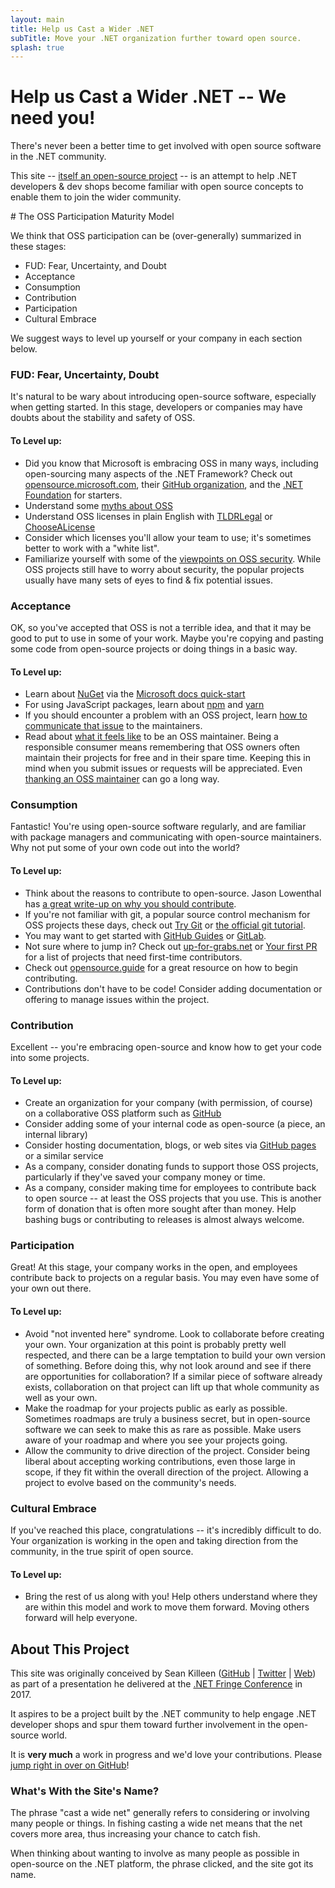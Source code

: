 ```yaml
---
layout: main
title: Help us Cast a Wider .NET
subTitle: Move your .NET organization further toward open source.
splash: true
---
```


# Help us Cast a Wider .NET -- We need you!
There's never been a better time to get involved with open source software in the .NET community.

This site -- [itself an open-source project](https://github.com/AWiderDotNET/AWiderDotNet.github.io) -- is an attempt to help .NET developers &amp; dev shops become familiar with open source concepts to enable them to join the wider community. 

<section id="themodel" markdown="1">
# The OSS Participation Maturity Model 

We think that OSS participation can be (over-generally) summarized in these stages:

* FUD: Fear, Uncertainty, and Doubt
* Acceptance
* Consumption
* Contribution
* Participation
* Cultural Embrace

We suggest ways to level up yourself or your company in each section below.

### FUD: Fear, Uncertainty, Doubt
It's natural to be wary about introducing open-source software, especially when getting started. In this stage, developers or companies may have doubts about the stability and safety of OSS.

#### To Level up: 

* Did you know that Microsoft is embracing OSS in many ways, including open-sourcing many aspects of the .NET Framework? Check out [opensource.microsoft.com](http://opensource.microsoft.com), their [GitHub organization](http://github.com/microsoft), and the [.NET Foundation](https://dotnetfoundation.org/) for starters. 
* Understand some [myths about OSS](https://www.whitesourcesoftware.com/whitesource-blog/top-10-open-source-myths-busted/)
* Understand OSS licenses in plain English with [TLDRLegal](https://tldrlegal.com/) or [ChooseALicense](https://choosealicense.com/)
* Consider which licenses you'll allow your team to use; it's sometimes better to work with a "white list". 
* Familiarize yourself with some of the [viewpoints on OSS security](https://en.wikipedia.org/wiki/Open-source_software_security). While OSS projects still have to worry about security, the popular projects usually have many sets of eyes to find &amp; fix potential issues.

### Acceptance
OK, so you've accepted that OSS is not a terrible idea, and that it may be good to put to use in some of your work. Maybe you're copying and pasting some code from open-source projects or doing things in a basic way. 

#### To Level up: 

* Learn about [NuGet](http://nuget.org) via the [Microsoft docs quick-start](https://docs.microsoft.com/en-us/nuget/quickstart/use-a-package)
* For using JavaScript packages, learn about [npm](https://docs.npmjs.com/) and [yarn](https://yarnpkg.com/en/docs/getting-started)
* If you should encounter a problem with an OSS project, learn [how to communicate that issue](https://opensource.guide/how-to-contribute/#opening-an-issue) to the maintainers.
* Read about [what it feels like](https://nolanlawson.com/2017/03/05/what-it-feels-like-to-be-an-open-source-maintainer/) to be an OSS maintainer. Being a responsible consumer means remembering that OSS owners often maintain their projects for free and in their spare time. Keeping this in mind when you submit issues or requests will be appreciated. Even [thanking an OSS maintainer](http://loamstudios.com/founders-journey/thank-an-oss-maintainer.html) can go a long way.

### Consumption
Fantastic! You're using open-source software regularly, and are familiar with package managers and communicating with open-source maintainers. Why not put some of your own code out into the world?

#### To Level up: 

* Think about the reasons to contribute to open-source. Jason Lowenthal has [a great write-up on why you should contribute](https://simpleprogrammer.com/2016/03/14/why-contribute-to-open-source/).
* If you're not familiar with git, a popular source control mechanism for OSS projects these days, check out [Try Git](https://try.github.io) or [the official git tutorial](https://git-scm.com/docs/gittutorial).
* You may want to get started with [GitHub Guides](https://guides.github.com/) or [GitLab](https://docs.gitlab.com/ce/README.html).
* Not sure where to jump in? Check out [up-for-grabs.net](http://up-for-grabs.net/) or [Your first PR](https://yourfirstpr.github.io/) for a list of projects that need first-time contributors.
* Check out [opensource.guide](https://opensource.guide/how-to-contribute/#how-to-submit-a-contribution) for a great resource on how to begin contributing.
* Contributions don't have to be code! Consider adding documentation or offering to manage issues within the project.

### Contribution 
Excellent -- you're embracing open-source and know how to get your code into some projects. 

#### To Level up: 

* Create an organization for your company (with permission, of course) on a collaborative OSS platform such as [GitHub](http://github.com)
* Consider adding some of your internal code as open-source (a piece, an internal library)
* Consider hosting documentation, blogs, or web sites via [GitHub pages](http://pages.github.com) or a similar service
* As a company, consider donating funds to support those OSS projects, particularly if they've saved your company money or time.
* As a company, consider making time for employees to contribute back to open source -- at least the OSS projects that you use. This is another form of donation that is often more sought after than money. Help bashing bugs or contributing to releases is almost always welcome.

### Participation
Great! At this stage, your company works in the open, and employees contribute back to projects on a regular basis. You may even have some of your own out there.

#### To Level up: 

* Avoid "not invented here" syndrome. Look to collaborate before creating your own. Your organization at this point is probably pretty well respected, and there can be a large temptation to build your own version of something. Before doing this, why not look around and see if there are opportunities for collaboration? If a similar piece of software already exists, collaboration on that project can lift up that whole community as well as your own. 
* Make the roadmap for your projects public as early as possible. Sometimes roadmaps are truly a business secret, but in open-source software we can seek to make this as rare as possible. Make users aware of your roadmap and where you see your projects going.
* Allow the community to drive direction of the project. Consider being liberal about accepting working contributions, even those large in scope, if they fit within the overall direction of the project. Allowing a project to evolve based on the community's needs. 

### Cultural Embrace
If you've reached this place, congratulations -- it's incredibly difficult to do. Your organization is working in the open and taking direction from the community, in the true spirit of open source.

#### To Level up:

* Bring the rest of us along with you! Help others understand where they are within this model and work to move them forward. Moving others forward will help everyone.
</section>

<section id="about" markdown="1">

# About This Project
This site was originally conceived by Sean Killeen ([GitHub](http://github.com/SeanKilleen) | [Twitter](http://twitter.com/sjkilleen) | [Web](http://SeanKilleen.com)) as part of a presentation he delivered at the [.NET Fringe Conference](http://dotnetfringe.org) in 2017.

It aspires to be a project built by the .NET community to help engage .NET developer shops and spur them toward further involvement in the open-source world.

It is **very much** a work in progress and we'd love your contributions. Please [jump right in over on GitHub](https://github.com/AWiderDotNet/awiderdotnet.github.io)!

### What's With the Site's Name?
The phrase "cast a wide net" generally refers to considering or involving many people or things. In fishing casting a wide net means that the net covers more area, thus increasing your chance to catch fish.

When thinking about wanting to involve as many people as possible in open-source on the .NET platform, the phrase clicked, and the site got its name.

</section>